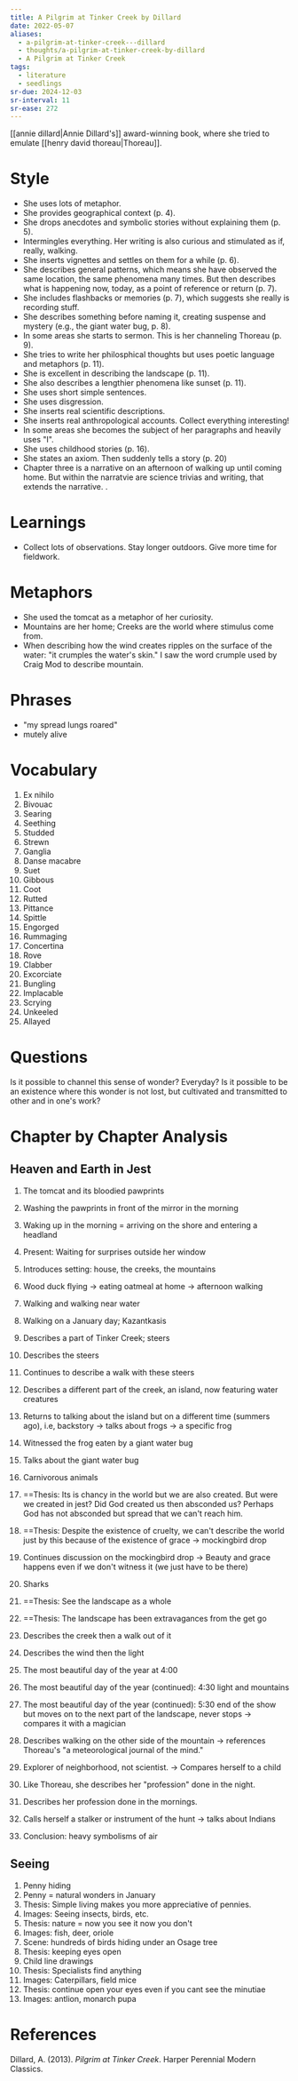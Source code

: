 ```yaml
---
title: A Pilgrim at Tinker Creek by Dillard
date: 2022-05-07
aliases:
  - a-pilgrim-at-tinker-creek---dillard
  - thoughts/a-pilgrim-at-tinker-creek-by-dillard
  - A Pilgrim at Tinker Creek
tags:
  - literature
  - seedlings
sr-due: 2024-12-03
sr-interval: 11
sr-ease: 272
---
```

[[annie dillard|Annie Dillard's]] award-winning book, where she tried to emulate [[henry david thoreau|Thoreau]].

# Style

- She uses lots of metaphor.
- She provides geographical context (p. 4).
- She drops anecdotes and symbolic stories without explaining them (p. 5).
- Intermingles everything. Her writing is also curious and stimulated as if, really, walking.
- She inserts vignettes and settles on them for a while (p. 6).
- She describes general patterns, which means she have observed the same location, the same phenomena many times. But then describes what is happening now, today, as a point of reference or return (p. 7).
- She includes flashbacks or memories (p. 7), which suggests she really is recording stuff.
- She describes something before naming it, creating suspense and mystery (e.g., the giant water bug, p. 8).
- In some areas she starts to sermon. This is her channeling Thoreau (p. 9).
- She tries to write her philosphical thoughts but uses poetic language and metaphors (p. 11).
- She is excellent in describing the landscape (p. 11).
- She also describes a lengthier phenomena like sunset (p. 11).
- She uses short simple sentences.
- She uses disgression.
- She inserts real scientific descriptions.
- She inserts real anthropological accounts. Collect everything interesting!
- In some areas she becomes the subject of her paragraphs and heavily uses "I".
- She uses childhood stories (p. 16).
- She states an axiom. Then suddenly tells a story (p. 20)
- Chapter three is a narrative on an afternoon of walking up until coming home. But within the narratvie are science trivias and writing, that extends the narrative.
.
# Learnings

- Collect lots of observations. Stay longer outdoors. Give more time for fieldwork.

# Metaphors

- She used the tomcat as a metaphor of her curiosity.
- Mountains are her home; Creeks are the world where stimulus come from.
- When describing how the wind creates ripples on the surface of the water: "it crumples the water's skin." I saw the word crumple used by Craig Mod to describe mountain.

# Phrases

- "my spread lungs roared"
- mutely alive

# Vocabulary

1. Ex nihilo
2. Bivouac
3. Searing
4. Seething
5. Studded
6. Strewn
7. Ganglia
8. Danse macabre
9. Suet
10. Gibbous
11. Coot
12. Rutted
13. Pittance
14. Spittle
15. Engorged
16. Rummaging
17. Concertina
18. Rove
19. Clabber
20. Excorciate
21. Bungling
22. Implacable
23. Scrying
24. Unkeeled
25. Allayed

# Questions

Is it possible to channel this sense of wonder? Everyday? Is it possible to be an existence where this wonder is not lost, but cultivated and transmitted to other and in one's work?

# Chapter by Chapter Analysis

## Heaven and Earth in Jest

1. The tomcat and its bloodied pawprints
2. Washing the pawprints in front of the mirror in the morning

3. Waking up in the morning = arriving on the shore and entering a headland

4. Present: Waiting for surprises outside her window
5. Introduces setting: house, the creeks, the mountains

6. Wood duck flying -> eating oatmeal at home -> afternoon walking
7. Walking and walking near water
8. Walking on a January day; Kazantkasis
9. Describes a part of Tinker Creek; steers
10. Describes the steers
11. Continues to describe a walk with these steers
12. Describes a different part of the creek, an island, now featuring water creatures

13. Returns to talking about the island but on a different time (summers ago), i.e, backstory -> talks about frogs -> a specific frog
14. Witnessed the frog eaten by a giant water bug
15. Talks about the giant water bug
16. Carnivorous animals
17. ==Thesis: Its is chancy in the world but we are also created. But were we created in jest? Did God created us then absconded us? Perhaps God has not absconded but spread that we can't reach him.
18. ==Thesis: Despite the existence of cruelty, we can't describe the world just by this because of the existence of grace -> mockingbird drop
19. Continues discussion on the mockingbird drop -> Beauty and grace happens even if we don't witness it (we just have to be there)
20. Sharks
21. ==Thesis: See the landscape as a whole
22. ==Thesis: The landscape has been extravagances from the get go

23. Describes the creek then a walk out of it
24. Describes the wind then the light
25. The most beautiful day of the year at 4:00
26. The most beautiful day of the year (continued): 4:30 light and mountains
27. The most beautiful day of the year (continued): 5:30 end of the show but moves on to the next part of the landscape, never stops -> compares it with a magician

28. Describes walking on the other side of the mountain -> references Thoreau's "a meteorological journal of the mind."
29. Explorer of neighborhood, not scientist. -> Compares herself to a child
30. Like Thoreau, she describes her "profession" done in the night.
31. Describes her profession done in the mornings.
32. Calls herself a stalker or instrument of the hunt -> talks about Indians
33. Conclusion: heavy symbolisms of air

## Seeing

1. Penny hiding
2. Penny = natural wonders in January
3. Thesis: Simple living makes you more appreciative of pennies.
4. Images: Seeing insects, birds, etc.
5. Thesis: nature = now you see it now you don't
6. Images: fish, deer, oriole
7. Scene: hundreds of birds hiding under an Osage tree
8. Thesis: keeping eyes open
9. Child line drawings
10. Thesis: Specialists find anything
11. Images: Caterpillars, field mice
12. Thesis: continue open your eyes even if you cant see the minutiae
13. Images: antlion, monarch pupa

# References

Dillard, A. (2013). _Pilgrim at Tinker Creek_. Harper Perennial Modern Classics.